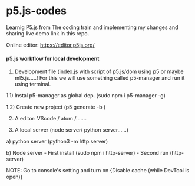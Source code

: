 # p5.js-codes

Learnig P5.js from The coding train and implementing my changes and sharing live demo link in this repo.

Online editor: https://editor.p5js.org/

#### p5.js workflow for local development 

1) Development file (index.js with script of p5.js/dom using p5 or maybe ml5.js.....! For this we will use something called p5-manager and run it using terminal.

 1.1) Instal p5-manager as global dep. (sudo npm i p5-manager -g)
 
 1.2) Create new project (p5 generate -b <project folder name>)

2) A editor: VScode / atom /.......

3) A local server (node server/ python server......)
  
  a) python server (python3 -m http.server)
  
  b) Node server - First install (sudo npm i http-server) - Second run (http-server)
  
  NOTE: Go to console's setting and turn on {Disable cache (while DevTool is open)}






